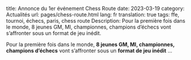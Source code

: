 title: Annonce du 1er événement Chess Route
date: 2023-03-19
category: Actualités
url: pages/chess-route.html
lang: fr
translation: true
tags: ffe, tournoi, échecs, paris, chess route
Description: Pour la première fois dans le monde, 8 jeunes GM, MI, championnes, champions d’échecs vont s’affronter sous un format de jeu inédit.

Pour la première fois dans le monde, **8 jeunes GM, MI, championnes, champions d’échecs** vont s’affronter sous un **format de jeu inédit** …